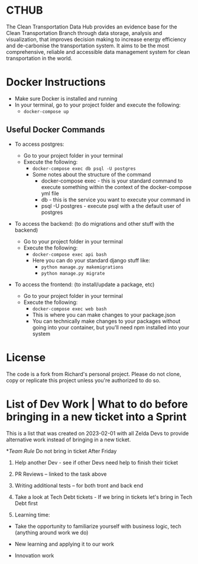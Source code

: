 # CTHUB
The Clean Transportation Data Hub provides an evidence base for the Clean Transportation Branch through data storage, analysis and visualization, that improves decision making to increase energy efficiency and de-carbonise the transportation system. It aims to be the most comprehensive, reliable and accessible data management system for clean transportation in the world.

# Docker Instructions
- Make sure Docker is installed and running
- In your terminal, go to your project folder and execute the following: 
  - ```docker-compose up```

## Useful Docker Commands

- To access postgres:
  - Go to your project folder in your terminal
  - Execute the following:
    - ```docker-compose exec db psql -U postgres```
    - Some notes about the structure of the command
      - docker-compose exec - this is your standard command to execute something within the context of the docker-compose yml file
      - db - this is the service you want to execute your command in
      - psql -U postgres - execute psql with a the default user of postgres

- To access the backend: (to do migrations and other stuff with the backend)
  - Go to your project folder in your terminal
  - Execute the following:
    - ```docker-compose exec api bash```
    - Here you can do your standard django stuff like:
      - ```python manage.py makemigrations```
      - ```python manage.py migrate```

- To access the frontend: (to install/update a package, etc)
  - Go to your project folder in your terminal
  - Execute the following:
    - ```docker-compose exec web bash```
    - This is where you can make changes to your package.json
    - You can technically make changes to your packages without going into your container, but you'll need npm installed into your system

# License
The code is a fork from Richard's personal project. Please do not clone, copy or replicate this project unless you're authorized to do so.


# List of Dev Work | What to do before bringing in a new ticket into a Sprint

This is a list that was created on 2023-02-01 with all Zelda Devs to provide alternative work instead of bringing in a new ticket.  

**Team Rule* Do not bring in ticket After Friday 

1. Help another Dev - see if other Devs need help to finish their ticket 

2. PR Reviews – linked to the task above 

3. Writing additional tests – for both tront and back end 

4. Take a look at Tech Debt tickets - If we bring in tickets let's bring in Tech Debt first 

5. Learning time: 

- Take the opportunity to familiarize yourself with business logic, tech (anything around work we do) 

- New learning and applying it to our work 

- Innovation work 
